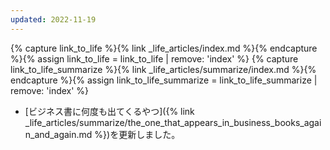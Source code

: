 ```yaml
---
updated: 2022-11-19
---
```

{% capture link_to_life %}{% link _life_articles/index.md %}{% endcapture %}{% assign link_to_life = link_to_life | remove: 'index' %}
{% capture link_to_life_summarize %}{% link _life_articles/summarize/index.md %}{% endcapture %}{% assign link_to_life_summarize = link_to_life_summarize | remove: 'index' %}

- [ビジネス書に何度も出てくるやつ]({% link _life_articles/summarize/the_one_that_appears_in_business_books_again_and_again.md %})を更新しました。